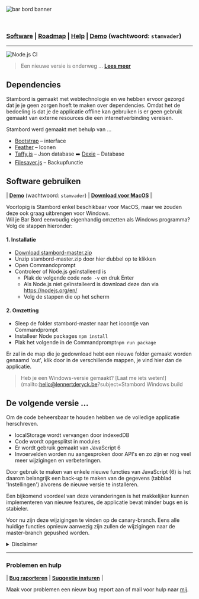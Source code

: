 ![bar bord banner](https://raw.githubusercontent.com/lennertderyck/bar-board/master/branding/banner.png)

<br>

### [Software](#software) | [Roadmap](#roadmap) | [Help](#problemen-en-hulp) | [Demo](https://stambord.haegepoorters.be/src/) (wachtwoord: ```stamvader```)

---
![Node.js CI](https://github.com/lennertderyck/stambord/workflows/Node.js%20CI/badge.svg)
> Een nieuwe versie is onderweg ... [**Lees meer**](#de-volgende-versie-)

## Dependencies
Stambord is gemaakt met webtechnologie en we hebben ervoor gezorgd dat je je geen zorgen hoeft te maken over dependencies. Omdat het de bedoeling is dat je de applicatie offline kan gebruiken is er geen gebruik gemaakt van externe resources die een internetverbinding vereisen.

Stambord werd gemaakt met behulp van ...
- [Bootstrap](https://getbootstrap.com/) – interface
- [Feather](https://feathericons.com/) – Iconen
- [Taffy.js](http://taffydb.com/) – Json database ➡️ [Dexie](https://dexie.org/) – Database
- [Filesaver.js](https://github.com/eligrey/FileSaver.js/) – Backupfunctie

## Software gebruiken
| **[Demo](https://stambord.haegepoorters.be/src/)** (wachtwoord: ```stamvader```) | **[Download voor MacOS](https://github.com/lennertderyck/stambord/releases)** |

Voorlopig is Stambord enkel beschikbaar voor MacOS, maar we zouden deze ook graag uitbrengen voor Windows.<br>
Wil je Bar Bord eenvoudig eigenhandig omzetten als Windows programma? Volg de stappen hieronder:

#### 1. Installatie
- [Download stambord-master.zip](https://github.com/lennertderyck/stambord/archive/master.zip)
- Unzip stambord-master.zip door hier dubbel op te klikken
- Open Commandoprompt
- Controleer of Node.js geïnstalleerd is
  - Plak de volgende code ```node -v``` en druk Enter
  - Als Node.js niet geïnstalleerd is download deze dan via https://nodejs.org/en/
  - Volg de stappen die op het scherm 

#### 2. Omzetting
- Sleep de folder stambord-master naar het icoontje van Commandprompt
- Installeer Node packages ```npm install```
- Plak het volgende in de Commandprompt```npm run package```

Er zal in de map die je gedownload hebt een nieuwe folder gemaakt worden genaamd 'out', klik door in de verschillende mappen, je vind hier dan de applicatie.

> Heb je een Windows-versie gemaakt? [Laat me iets weten!](mailto:hello@lennertderyck.be?subject=Stambord Windows build

## De volgende versie ...

Om de code beheersbaar te houden hebben we de volledige applicatie herschreven.
- localStorage wordt vervangen door indexedDB
- Code wordt opgesplitst in modules
- Er wordt gebruik gemaakt van JavaScript 6
- Invoervelden worden nu aangesproken door API's
en zo zijn er nog veel meer wijzigingen en verbeteringen.

Door gebruik te maken van enkele nieuwe functies van JavaScript (6) is het daarom belangrijk een back-up te maken van de gegevens (tabblad 'Instellingen') alvorens de nieuwe versie te installeren.

Een bijkomend voordeel van deze veranderingen is het makkelijker kunnen implementeren van nieuwe features, de applicatie bevat minder bugs en is stabieler.

Voor nu zijn deze wijzigingen te vinden op de canary-branch. Eens alle huidige functies opnieuw aanwezig zijn zullen de wijzigingen naar de master-branch gepushed worden.

<details>
  <summary>Disclaimer</summary>
  <p>Wij, de ontwikkelaars achter deze applicatie, zijn op geen enkele manier verantwoordelijk voor eventuele problemen die zich voordoen door het het gebruik van deze applicatie.</p>
  <p>Ondanks Stambord met zorg ontwikkeld en getest werd, kunnen er nog steeds bugs in de applicatie zitten. We raden gebruikers aan dat wanneer zij zo problemen ervaren ze onmiddelijk contact met ons opnemen zodat wij zo snel mogelijk hun van een fix kunnen voorzien.</p>
  <p>Wij zijn dan ook niet verantwoordelijk voor verliezen of andere gevolgen door het gebruik van deze applicatie. Deze is dan ook alleen bedoeld voor gebruik door kleine groepen, zoals leiding/monitoren in een jeugdvereniging of een andere niet-professionele omgeving.</p>
  <p>We hopen dat het gebruik van Stambord een positieve ervaring mag zijn.</p>
</details>

---

### Problemen en hulp
| **[Bug raporteren](https://github.com/lennertderyck/stambord/issues/new?assignees=&labels=bug&template=bug_report.md&title=)** | **[Suggestie insturen](https://github.com/lennertderyck/stambord/issues/new?assignees=&labels=enhancement&template=feature_request.md&title=)** |

Maak voor problemen een nieuw bug report aan of mail voor hulp naar [mij](mailto:hello@lennertderyck.be?subject=Stambord).
